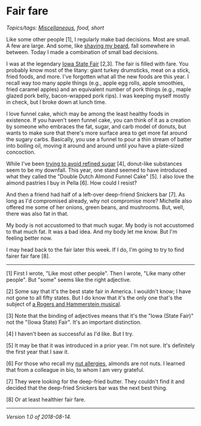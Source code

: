 Fair fare
=========

*Topics/tags: [Miscellaneous](index-misc), food, short*

Like some other people [1], I regularly make bad decisions.  Most are small.
A few are large.  And some, like [shaving my beard](beard-decisions), fall
somewhere in between.  Today I made a combination of small bad decisions.

I was at the legendary [Iowa State Fair](https://www.iowastatefair.org/)
[2,3].  The fair is filled with fare.  You probably know most of the
litany: giant turkey drumsticks, meat on a stick, fried foods, and more.
I've forgotten what all the new foods are this year.  I recall way too
many apple things (e.g., apple egg rolls, apple smoothies, fried caramel
apples) and an equivalent number of pork things (e.g., maple glazed pork
belly, bacon-wrapped pork rips).  I was keeping myself mostly in check,
but I broke down at lunch time.

I love funnel cake, which may be among the least healthy foods in
existence.  If you haven't seen funnel cake, you can think of it as
a creation by someone who embraces the fat, sugar, and carb model of
donuts, but wants to make sure that there's more surface area to get
more fat around the sugary carbs.  Basically, you use a funnel to pour
a thin stream of batter into boiling oil, moving it around and around
until you have a plate-sized concoction.

While I've been [trying to avoid refined sugar](processed-sugar) [4],
donut-like substances seem to be my downfall.  This year, one stand
seemed to have introduced what they called the "Double Dutch Almond
Funnel Cake" [5].  I also love the almond pastries I buy in Pella [6].
How could I resist?

And then a friend had half of a left-over deep-friend Snickers bar
[7].  As long as I'd compromised already, why not compromise more?
Michelle also offered me some of her onions, green beans, and mushrooms.
But, well, there was also fat in that.

My body is not accustomed to that much sugar.  My body is not accustomed
to that much fat.  It was a bad idea.  And my body let me know.  But I'm
feeling better now.

I may head back to the fair later this week.  If I do, I'm going to try
to find fairer fair fare [8].

---

[1] First I wrote, "Like most other people".  Then I wrote, "Like many other
people".  But "some" seems like the right adjective.

[2] Some say that it's the best state fair in America.  I wouldn't
know; I have not gone to all fifty states.  But I do know that
it's the only one that's the subject of [a Rogers and Hammerstein
musical](https://en.wikipedia.org/wiki/State_Fair_(musical)).

[3] Note that the binding of adjectives means that it's the "Iowa (State Fair)"
not the "(Iowa State) Fair".  It's an important distinction.

[4] I haven't been as successful as I'd like.  But I try.

[5] It may be that it was introduced in a prior year.  I'm not sure.  It's
definitely the first year that I saw it.

[6] For those who recall my [nut allergies](nut-allergies), almonds are not
nuts.  I learned that from a colleague in bio, to whom I am very grateful.

[7] They were looking for the deep-fried butter.  They couldn't find it
and decided that the deep-fried Snickers bar was the next best thing.

[8] Or at least healthier fair fare.

---

*Version 1.0 of 2018-08-14.*
